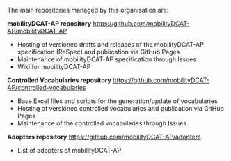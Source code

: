 The main repositories managed by this organisation are:

**mobilityDCAT-AP repository** https://github.com/mobilityDCAT-AP/mobilityDCAT-AP 
  - Hosting of versioned drafts and releases of the mobilityDCAT-AP specification (ReSpec) and publication via GitHub Pages
  - Maintenance of mobilityDCAT-AP specification through Issues
  - Wiki for mobilityDCAT-AP

**Controlled Vocabularies repository** https://github.com/mobilityDCAT-AP/controlled-vocabularies 
- Base Excel files and scripts for the generation/update of vocabularies
- Hosting of versioned controlled vocabularies and publication via GitHub Pages
- Maintenance of the controlled vocabularies through Issues

**Adopters repository** https://github.com/mobilityDCAT-AP/adopters
- List of adopters of mobilityDCAT-AP  

